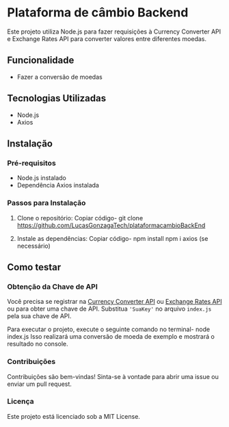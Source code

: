 # Plataforma de câmbio Backend

Este projeto utiliza Node.js para fazer requisições à Currency Converter API e Exchange Rates API para converter valores entre diferentes moedas.


## Funcionalidade
- Fazer a conversão de moedas


## Tecnologias Utilizadas

- Node.js
- Axios

## Instalação
### Pré-requisitos

- Node.js instalado
- Dependência Axios instalada


### Passos para Instalação
1. Clone o repositório:
     Copiar código-
      git clone https://github.com/LucasGonzagaTech/plataformacambioBackEnd
   
2. Instale as dependências:
    Copiar código-
      npm install
      npm i axios (se necessário)


## Como testar
### Obtenção da Chave de API

Você precisa se registrar na [Currency Converter API](https://www.currencyconverterapi.com/) ou [Exchange Rates API](https://exchangeratesapi.io/) ou para obter uma chave de API. Substitua `'SuaKey'` no arquivo `index.js` pela sua chave de API.

Para executar o projeto, execute o seguinte comando no terminal-
   node index.js
      Isso realizará uma conversão de moeda de exemplo e mostrará o resultado no console.


### Contribuições
Contribuições são bem-vindas! Sinta-se à vontade para abrir uma issue ou enviar um pull request.

### Licença
Este projeto está licenciado sob a MIT License.
